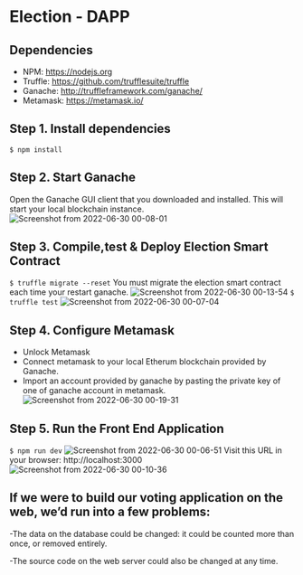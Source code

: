 
# Election - DAPP 

## Dependencies
- NPM: https://nodejs.org
- Truffle: https://github.com/trufflesuite/truffle
- Ganache: http://truffleframework.com/ganache/
- Metamask: https://metamask.io/


## Step 1. Install dependencies
```
$ npm install
```
## Step 2. Start Ganache
Open the Ganache GUI client that you downloaded and installed. This will start your local blockchain instance. 
![Screenshot from 2022-06-30 00-08-01](https://user-images.githubusercontent.com/73174196/176512096-6463efb5-e798-4f85-b53c-d97dea4780aa.png)



## Step 3. Compile,test & Deploy Election Smart Contract
`$ truffle migrate --reset`
You must migrate the election smart contract each time your restart ganache.
![Screenshot from 2022-06-30 00-13-54](https://user-images.githubusercontent.com/73174196/176512347-2313ba4e-096e-44b2-9541-45509f8ed297.png)
`$ truffle test`
![Screenshot from 2022-06-30 00-07-04](https://user-images.githubusercontent.com/73174196/176512497-7c89060e-a36c-471e-abe2-37df6fe65fa8.png)


## Step 4. Configure Metamask
- Unlock Metamask
- Connect metamask to your local Etherum blockchain provided by Ganache.
- Import an account provided by ganache by pasting the private key of one of ganache account in metamask.
![Screenshot from 2022-06-30 00-19-31](https://user-images.githubusercontent.com/73174196/176513537-3ffd282c-c527-4468-a835-f7b40ca0cc27.png)



## Step 5. Run the Front End Application
`$ npm run dev`
![Screenshot from 2022-06-30 00-06-51](https://user-images.githubusercontent.com/73174196/176512608-84960fc8-86f6-4683-b574-17f6f0f2c04b.png)
Visit this URL in your browser: http://localhost:3000
![Screenshot from 2022-06-30 00-10-36](https://user-images.githubusercontent.com/73174196/176512960-263138ef-115b-4b12-bc83-c610c4a6badc.png)


## If we were to build our voting application on the web, we’d run into a few problems:

-The data on the database could be changed: it could be counted more than once, or removed entirely.

-The source code on the web server could also be changed at any time.
